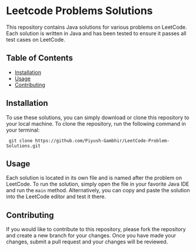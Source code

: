 # Leetcode Problems Solutions

This repository contains Java solutions for various problems on LeetCode. Each solution is written in Java and has been tested to ensure it passes all test cases on LeetCode.


## Table of Contents

- [Installation](#installation)
- [Usage](#usage)
- [Contributing](#contributing)

## Installation

To use these solutions, you can simply download or clone this repository to your local machine. To clone the repository, run the following command in your terminal:

<pre><code> git clone https://github.com/Piyush-Gambhir/LeetCode-Problem-Solutions.git
</code></pre>

## Usage

Each solution is located in its own file and is named after the problem on LeetCode. To run the solution, simply open the file in your favorite Java IDE and run the `main` method. Alternatively, you can copy and paste the solution into the LeetCode editor and test it there.

## Contributing

If you would like to contribute to this repository, please fork the repository and create a new branch for your changes. Once you have made your changes, submit a pull request and your changes will be reviewed.
